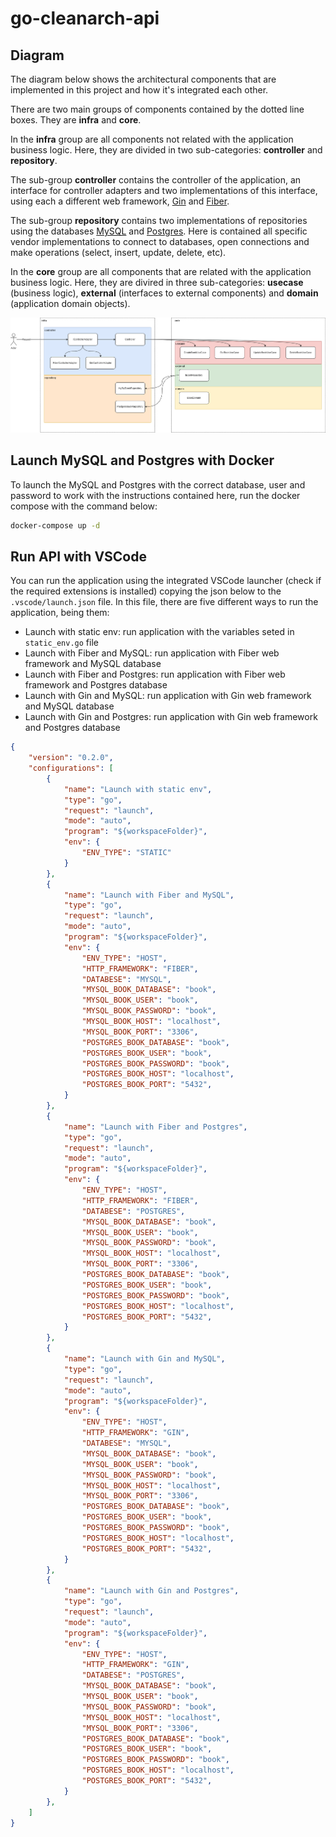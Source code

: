 # go-cleanarch-api

## Diagram

The diagram below shows the architectural components that are implemented in this project and how it's integrated each other. 

There are two main groups of components contained by the dotted line boxes. They are **infra** and **core**.

In the **infra** group are all components not related with the application business logic. Here, they are divided in two sub-categories: **controller** and **repository**.

The sub-group **controller** contains the controller of the application, an interface for controller adapters and two implementations of this interface, using each a different web framework, [Gin](https://github.com/gin-gonic/gin) and [Fiber](https://github.com/gofiber/fiber).

The sub-group **repository** contains two implementations of repositories using the databases [MySQL](https://www.mysql.com/) and [Postgres](https://www.postgresql.org/). Here is contained all specific vendor implementations to connect to databases, open connections and make operations (select, insert, update, delete, etc).

In the **core** group are all components that are related with the application business logic. Here, they are divired in three sub-categories: **usecase** (business logic), **external** (interfaces to external components) and **domain** (application domain objects).

![go-cleanarch-api diagram](diagram.png)

## Launch MySQL and Postgres with Docker

To launch the MySQL and Postgres with the correct database, user and password to work with the instructions contained here, run the docker compose with the command below:

```sh
docker-compose up -d
```

## Run API with VSCode

You can run the application using the integrated VSCode launcher (check if the required extensions is installed) copying the json below to the `.vscode/launch.json` file. In this file, there are five different ways to run the application, being them:
* Launch with static env: run application with the variables seted in `static_env.go` file
* Launch with Fiber and MySQL: run application with Fiber web framework and MySQL database
* Launch with Fiber and Postgres: run application with Fiber web framework and Postgres database
* Launch with Gin and MySQL: run application with Gin web framework and MySQL database
* Launch with Gin and Postgres: run application with Gin web framework and Postgres database

```json
{
    "version": "0.2.0",
    "configurations": [
        {
            "name": "Launch with static env",
            "type": "go",
            "request": "launch",
            "mode": "auto",
            "program": "${workspaceFolder}",
            "env": {
                "ENV_TYPE": "STATIC"
            }
        },
        {
            "name": "Launch with Fiber and MySQL",
            "type": "go",
            "request": "launch",
            "mode": "auto",
            "program": "${workspaceFolder}",
            "env": {
                "ENV_TYPE": "HOST",
                "HTTP_FRAMEWORK": "FIBER",
                "DATABESE": "MYSQL",
                "MYSQL_BOOK_DATABASE": "book",
                "MYSQL_BOOK_USER": "book",
                "MYSQL_BOOK_PASSWORD": "book",
                "MYSQL_BOOK_HOST": "localhost",
                "MYSQL_BOOK_PORT": "3306",
                "POSTGRES_BOOK_DATABASE": "book",
                "POSTGRES_BOOK_USER": "book",
                "POSTGRES_BOOK_PASSWORD": "book",
                "POSTGRES_BOOK_HOST": "localhost",
                "POSTGRES_BOOK_PORT": "5432",
            }
        },
        {
            "name": "Launch with Fiber and Postgres",
            "type": "go",
            "request": "launch",
            "mode": "auto",
            "program": "${workspaceFolder}",
            "env": {
                "ENV_TYPE": "HOST",
                "HTTP_FRAMEWORK": "FIBER",
                "DATABESE": "POSTGRES",
                "MYSQL_BOOK_DATABASE": "book",
                "MYSQL_BOOK_USER": "book",
                "MYSQL_BOOK_PASSWORD": "book",
                "MYSQL_BOOK_HOST": "localhost",
                "MYSQL_BOOK_PORT": "3306",
                "POSTGRES_BOOK_DATABASE": "book",
                "POSTGRES_BOOK_USER": "book",
                "POSTGRES_BOOK_PASSWORD": "book",
                "POSTGRES_BOOK_HOST": "localhost",
                "POSTGRES_BOOK_PORT": "5432",
            }
        },
        {
            "name": "Launch with Gin and MySQL",
            "type": "go",
            "request": "launch",
            "mode": "auto",
            "program": "${workspaceFolder}",
            "env": {
                "ENV_TYPE": "HOST",
                "HTTP_FRAMEWORK": "GIN",
                "DATABESE": "MYSQL",
                "MYSQL_BOOK_DATABASE": "book",
                "MYSQL_BOOK_USER": "book",
                "MYSQL_BOOK_PASSWORD": "book",
                "MYSQL_BOOK_HOST": "localhost",
                "MYSQL_BOOK_PORT": "3306",
                "POSTGRES_BOOK_DATABASE": "book",
                "POSTGRES_BOOK_USER": "book",
                "POSTGRES_BOOK_PASSWORD": "book",
                "POSTGRES_BOOK_HOST": "localhost",
                "POSTGRES_BOOK_PORT": "5432",
            }
        },
        {
            "name": "Launch with Gin and Postgres",
            "type": "go",
            "request": "launch",
            "mode": "auto",
            "program": "${workspaceFolder}",
            "env": {
                "ENV_TYPE": "HOST",
                "HTTP_FRAMEWORK": "GIN",
                "DATABESE": "POSTGRES",
                "MYSQL_BOOK_DATABASE": "book",
                "MYSQL_BOOK_USER": "book",
                "MYSQL_BOOK_PASSWORD": "book",
                "MYSQL_BOOK_HOST": "localhost",
                "MYSQL_BOOK_PORT": "3306",
                "POSTGRES_BOOK_DATABASE": "book",
                "POSTGRES_BOOK_USER": "book",
                "POSTGRES_BOOK_PASSWORD": "book",
                "POSTGRES_BOOK_HOST": "localhost",
                "POSTGRES_BOOK_PORT": "5432",
            }
        },
    ]
}
```
